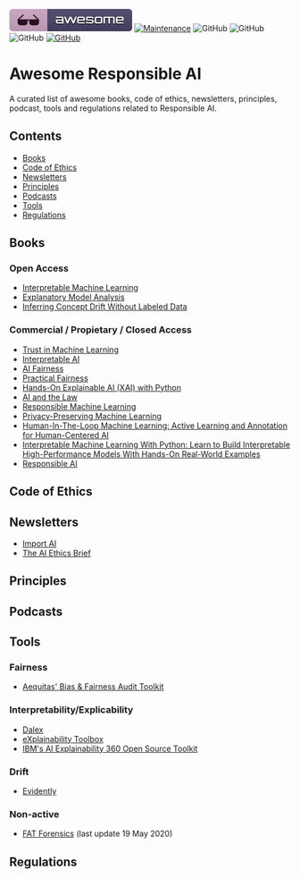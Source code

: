 [![Awesome](awesome.svg)](https://github.com/AthenaCore/AwesomeResponsibleAI)
[![Maintenance](https://img.shields.io/badge/Maintained%3F-YES-green.svg)](https://github.com/AthenaCore/AwesomeResponsibleAI/graphs/commit-activity)
![GitHub](https://img.shields.io/badge/Release-PROD-yellow.svg)
![GitHub](https://img.shields.io/badge/Languages-MULTI-blue.svg)
![GitHub](https://img.shields.io/badge/License-MIT-lightgrey.svg)
[![GitHub](https://img.shields.io/twitter/follow/athenacoreai.svg?label=Follow)](https://twitter.com/athenacoreai)

# Awesome Responsible AI
A curated list of awesome books, code of ethics, newsletters, principles, podcast, tools and regulations related to Responsible AI.

## Contents

- [Books](#books)
- [Code of Ethics](#code-of-ethics)
- [Newsletters](#newsletters)
- [Principles](#principles)
- [Podcasts](#podcasts)
- [Tools](#tools)
- [Regulations](#regulations)

## Books

### Open Access

- [Interpretable Machine Learning](https://christophm.github.io/interpretable-ml-book/)
- [Explanatory Model Analysis](https://ema.drwhy.ai)
- [Inferring Concept Drift Without Labeled Data](https://concept-drift.fastforwardlabs.com)

### Commercial / Propietary / Closed Access

- [Trust in Machine Learning](https://www.manning.com/books/trust-in-machine-learning)
- [Interpretable AI](https://www.manning.com/books/interpretable-ai)
- [AI Fairness](https://learning.oreilly.com/library/view/ai-fairness/9781492077664/)
- [Practical Fairness](https://learning.oreilly.com/library/view/practical-fairness/9781492075721/)
- [Hands-On Explainable AI (XAI) with Python](https://www.packtpub.com/product/hands-on-explainable-ai-xai-with-python/9781800208131)
- [AI and the Law](https://learning.oreilly.com/library/view/ai-and-the/9781492091837/)
- [Responsible Machine Learning](https://learning.oreilly.com/library/view/responsible-machine-learning/9781492090878/)
- [Privacy-Preserving Machine Learning](https://www.manning.com/books/privacy-preserving-machine-learning)
- [Human-In-The-Loop Machine Learning: Active Learning and Annotation for Human-Centered AI](https://www.manning.com/books/human-in-the-loop-machine-learning)
- [Interpretable Machine Learning With Python: Learn to Build Interpretable High-Performance Models With Hands-On Real-World Examples](https://www.packtpub.com/product/interpretable-machine-learning-with-python/9781800203907)
- [Responsible AI](https://learning.oreilly.com/library/view/responsible-ai/9781098102425/)

## Code of Ethics
## Newsletters

- [Import AI](https://jack-clark.net)
- [The AI Ethics Brief](https://brief.montrealethics.ai)

## Principles
## Podcasts

## Tools

### Fairness

- [Aequitas' Bias & Fairness Audit Toolkit](http://aequitas.dssg.io/)

### Interpretability/Explicability

- [Dalex](https://dalex.drwhy.ai)
- [eXplainability Toolbox](https://ethical.institute/xai.html) 
- [IBM's AI Explainability 360 Open Source Toolkit](http://aix360.mybluemix.net/)

### Drift

- [Evidently](https://github.com/evidentlyai/evidently)

### Non-active

- [FAT Forensics](https://fat-forensics.org/) (last update 19 May 2020)

## Regulations

